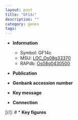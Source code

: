```yaml
---
layout: post
title: "GF14c"
description: ""
category: genes
tags: 
---
```


* **Information**  
    + Symbol: GF14c  
    + MSU: [LOC_Os08g33370](http://rice.uga.edu/cgi-bin/ORF_infopage.cgi?orf=LOC_Os08g33370)  
    + RAPdb: [Os08g0430500](http://rapdb.dna.affrc.go.jp/viewer/gbrowse_details/irgsp1?name=Os08g0430500)  

* **Publication**  

* **Genbank accession number**  

* **Key message**  

* **Connection**  

[//]: # * **Key figures**  


